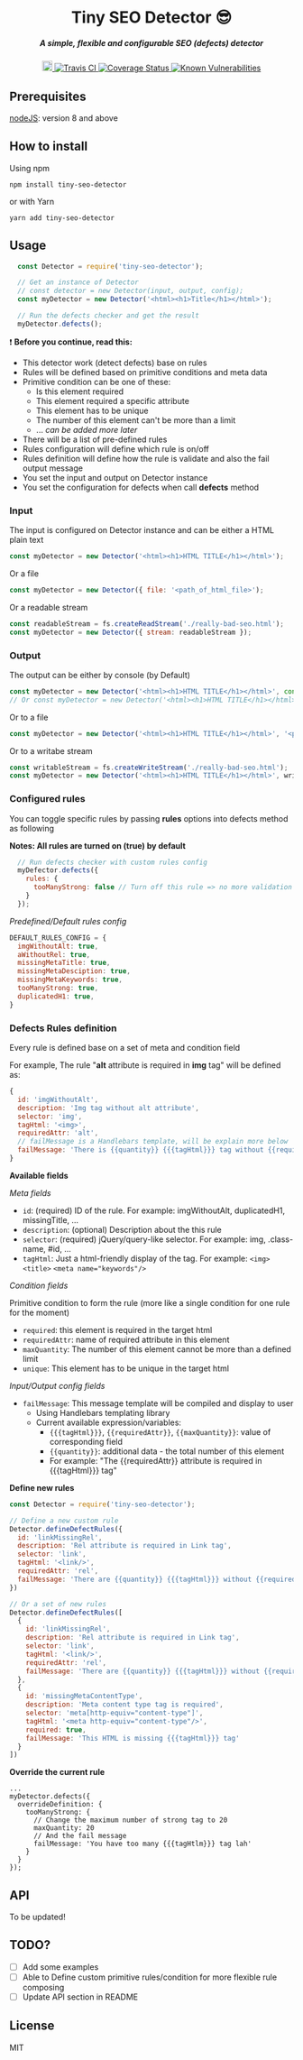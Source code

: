 
<h1 align="center">Tiny SEO Detector 😎</h1>

<h5 align="center">A simple, flexible and configurable SEO (defects) detector</h5>

<div align="center">
  <a href="https://badge.fury.io/js/tiny-seo-detector">
    <img src="https://badge.fury.io/js/tiny-seo-detector.svg" alt="npm version" height="18">
  </a>
  <a href="https://travis-ci.org/poepanda/tiny-seo-detector">
    <img src="https://travis-ci.org/poepanda/tiny-seo-detector.svg?branch=master" alt="Travis CI" />
  </a>
  <a href='https://coveralls.io/github/poepanda/tiny-seo-detector?branch=master'>
    <img src='https://coveralls.io/repos/github/poepanda/tiny-seo-detector/badge.svg?branch=master' alt='Coverage Status' />
  </a>
  <a href="https://snyk.io/test/github/poepanda/tiny-seo-detector?targetFile=package.json">
    <img src="https://snyk.io/test/github/poepanda/tiny-seo-detector/badge.svg?targetFile=package.json" alt="Known Vulnerabilities" data-canonical-src="https://snyk.io/test/github/poepanda/tiny-seo-detector?targetFile=package.json" style="max-width:100%;">
  </a>
</div>

## Prerequisites

[nodeJS](https://nodejs.org/en/): version 8 and above

## How to install

Using npm
```
npm install tiny-seo-detector
```

or with Yarn
```
yarn add tiny-seo-detector
```

## Usage
```javascript
  const Detector = require('tiny-seo-detector');

  // Get an instance of Detector
  // const detector = new Detector(input, output, config);
  const myDetector = new Detector('<html><h1>Title</h1></html>');

  // Run the defects checker and get the result
  myDetector.defects();
```

❗ **Before you continue, read this:**
- This detector work (detect defects) base on rules
- Rules will be defined based on primitive conditions and meta data
- Primitive condition can be one of these:
  - Is this element required
  - This element required a specific attribute
  - This element has to be unique
  - The number of this element can't be more than a limit
  - ... *can be added more later*
- There will be a list of pre-defined rules
- Rules configuration will define which rule is on/off
- Rules definition will define how the rule is validate and also the fail output message
- You set the input and output on Detector instance
- You set the configuration for defects when call **defects** method

### Input

The input is configured on Detector instance and can be either a HTML plain text
```javascript
const myDetector = new Detector('<html><h1>HTML TITLE</h1></html>');
```

Or a file
```javascript
const myDetector = new Detector({ file: '<path_of_html_file>');
```

Or a readable stream
```javascript
const readableStream = fs.createReadStream('./really-bad-seo.html');
const myDetector = new Detector({ stream: readableStream });
```

### Output

The output can be either by console (by Default)
```javascript
const myDetector = new Detector('<html><h1>HTML TITLE</h1></html>', console);
// Or const myDetector = new Detector('<html><h1>HTML TITLE</h1></html>');
```

Or to a file
```javascript
const myDetector = new Detector('<html><h1>HTML TITLE</h1></html>', '<path_of_file>');
```

Or to a writabe stream
```javascript
const writableStream = fs.createWriteStream('./really-bad-seo.html');
const myDetector = new Detector('<html><h1>HTML TITLE</h1></html>', writableStream);
```

### Configured rules
You can toggle specific rules by passing **rules** options into defects method as following

**Notes: All rules are turned on (true) by default**

```javascript
  // Run defects checker with custom rules config
  myDefector.defects({
    rules: {
      tooManyStrong: false // Turn off this rule => no more validation on this
    }
  });
```

*Predefined/Default rules config*
```javascript
DEFAULT_RULES_CONFIG = {
  imgWithoutAlt: true,
  aWithoutRel: true,
  missingMetaTitle: true,
  missingMetaDesciption: true,
  missingMetaKeywords: true,
  tooManyStrong: true,
  duplicatedH1: true,
}
```

### Defects Rules definition

Every rule is defined base on a set of meta and condition field

For example, The rule "**alt** attribute is required in **img** tag" will be defined as: 
```javascript
{
  id: 'imgWithoutAlt',
  description: 'Img tag without alt attribute',
  selector: 'img',
  tagHtml: '<img>',
  requiredAttr: 'alt',
  // failMessage is a Handlebars template, will be explain more below
  failMessage: 'There is {{quantity}} {{{tagHtml}}} tag without {{requiredAttr}} attribute'  
}
```

**Available fields**

*Meta fields*

- `id`: (required) ID of the rule. For example: imgWithoutAlt, duplicatedH1, missingTitle, ...
- `description`: (optional) Description about the this rule
- `selector`: (required) jQuery/query-like selector. For example: img, .class-name, #id, ... 
- `tagHtml`: Just a html-friendly display of the tag. For example: `<img>` `<title>` `<meta name="keywords"/>`

*Condition fields*

Primitive condition to form the rule (more like a single condition for one rule for the moment)

- `required`: this element is required in the target html
- `requiredAttr`: name of required attribute in this element
- `maxQuantity`: The number of this element cannot be more than a defined limit
- `unique`: This element has to be unique in the target html

*Input/Output config fields*
- `failMessage`: This message template will be compiled and display to user
  - Using Handlebars templating library
  - Current available expression/variables:
    - `{{{tagHtml}}}`, `{{requiredAttr}}`, `{{maxQuantity}}`: value of corresponding field
    - `{{quantity}}`: additional data - the total number of this element
    - For example: "The {{requiredAttr}} attribute is required in {{{tagHtml}}} tag"

**Define new rules**

```javascript
const Detector = require('tiny-seo-detector');

// Define a new custom rule
Detector.defineDefectRules({
  id: 'linkMissingRel',
  description: 'Rel attribute is required in Link tag',
  selector: 'link',
  tagHtml: '<link/>',
  requiredAttr: 'rel',
  failMessage: 'There are {{quantity}} {{{tagHtml}}} without {{requiredAttr}} attribute'
})

// Or a set of new rules
Detector.defineDefectRules([
  {
    id: 'linkMissingRel',
    description: 'Rel attribute is required in Link tag',
    selector: 'link',
    tagHtml: '<link/>',
    requiredAttr: 'rel',
    failMessage: 'There are {{quantity}} {{{tagHtml}}} without {{requiredAttr}} attribute'
  },
  {
    id: 'missingMetaContentType',
    description: 'Meta content type tag is required',
    selector: 'meta[http-equiv="content-type"]',
    tagHtml: '<meta http-equiv="content-type"/>',
    required: true,
    failMessage: 'This HTML is missing {{{tagHtml}}} tag'
  }
])

```

**Override the current rule**
```
...
myDetector.defects({
  overrideDefinition: {
    tooManyStrong: {
      // Change the maximum number of strong tag to 20
      maxQuantity: 20
      // And the fail message
      failMessage: 'You have too many {{{tagHtlm}}} tag lah'
    }
  }
});
```
## API

To be updated!

## TODO?

- [ ] Add some examples
- [ ] Able to Define custom primitive rules/condition for more flexible rule composing
- [ ] Update API section in README

## License

MIT